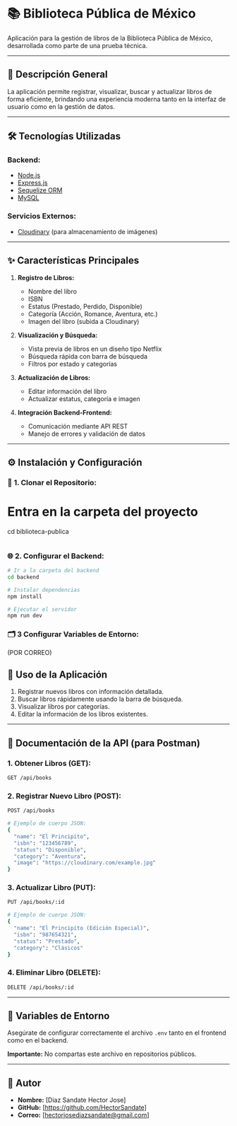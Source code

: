 # 📚 Biblioteca Pública de México

Aplicación para la gestión de libros de la Biblioteca Pública de México, desarrollada como parte de una prueba técnica.

---

## 🚀 Descripción General

La aplicación permite registrar, visualizar, buscar y actualizar libros de forma eficiente, brindando una experiencia moderna tanto en la interfaz de usuario como en la gestión de datos.

---

## 🛠️ Tecnologías Utilizadas

### **Backend:**

- [Node.js](https://nodejs.org/)
- [Express.js](https://expressjs.com/)
- [Sequelize ORM](https://sequelize.org/)
- [MySQL](https://www.mysql.com/)

### **Servicios Externos:**

- [Cloudinary](https://cloudinary.com/) (para almacenamiento de imágenes)

---

## ✨ Características Principales

1. **Registro de Libros:**

   - Nombre del libro
   - ISBN
   - Estatus (Prestado, Perdido, Disponible)
   - Categoría (Acción, Romance, Aventura, etc.)
   - Imagen del libro (subida a Cloudinary)

2. **Visualización y Búsqueda:**

   - Vista previa de libros en un diseño tipo Netflix
   - Búsqueda rápida con barra de búsqueda
   - Filtros por estado y categorías

3. **Actualización de Libros:**

   - Editar información del libro
   - Actualizar estatus, categoría e imagen

4. **Integración Backend-Frontend:**

   - Comunicación mediante API REST
   - Manejo de errores y validación de datos

---

## ⚙️ Instalación y Configuración

### 🚀 **1. Clonar el Repositorio:**


# Entra en la carpeta del proyecto
cd biblioteca-publica
```

```

### 🌐 **2. Configurar el Backend:**

```bash
# Ir a la carpeta del backend
cd backend

# Instalar dependencias
npm install

# Ejecutar el servidor
npm run dev
```

### 🗂️ **3 Configurar Variables de Entorno:**
(POR CORREO)


## 🚀 Uso de la Aplicación

1. Registrar nuevos libros con información detallada.
2. Buscar libros rápidamente usando la barra de búsqueda.
3. Visualizar libros por categorías.
4. Editar la información de los libros existentes.

---

## 📡 Documentación de la API (para Postman)

### **1. Obtener Libros (GET):**

```bash
GET /api/books
```

### **2. Registrar Nuevo Libro (POST):**

```bash
POST /api/books

# Ejemplo de cuerpo JSON:
{
  "name": "El Principito",
  "isbn": "123456789",
  "status": "Disponible",
  "category": "Aventura",
  "image": "https://cloudinary.com/example.jpg"
}
```

### **3. Actualizar Libro (PUT):**

```bash
PUT /api/books/:id

# Ejemplo de cuerpo JSON:
{
  "name": "El Principito (Edición Especial)",
  "isbn": "987654321",
  "status": "Prestado",
  "category": "Clásicos"
}
```

### **4. Eliminar Libro (DELETE):**

```bash
DELETE /api/books/:id
```

---

## 🔐 Variables de Entorno

Asegúrate de configurar correctamente el archivo `.env` tanto en el frontend como en el backend.

**Importante:** No compartas este archivo en repositorios públicos.

---

## 👤 Autor

- **Nombre:** [Diaz Sandate Hector Jose]
- **GitHub:** [https://github.com/HectorSandate]
- **Correo:** [hectorjosediazsandate@gmail.com]


